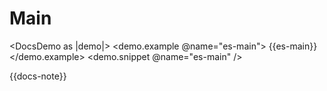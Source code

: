 # Main

<DocsDemo as |demo|>
  <demo.example @name="es-main">
    {{es-main}}
  </demo.example>
  <demo.snippet @name="es-main" />
</DocsDemo>

{{docs-note}}
